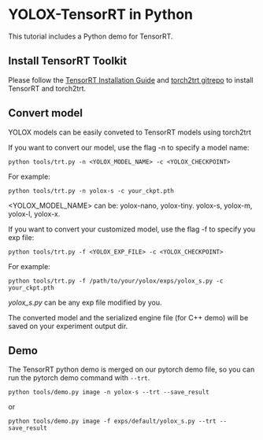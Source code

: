 # YOLOX-TensorRT in Python

This tutorial includes a Python demo for TensorRT.

## Install TensorRT Toolkit

Please follow the [TensorRT Installation Guide](https://docs.nvidia.com/deeplearning/tensorrt/install-guide/index.html) and [torch2trt gitrepo](https://github.com/NVIDIA-AI-IOT/torch2trt) to install TensorRT and torch2trt.

## Convert model

YOLOX models can be easily conveted to TensorRT models using torch2trt

   If you want to convert our model, use the flag -n to specify a model name:
   ```shell
   python tools/trt.py -n <YOLOX_MODEL_NAME> -c <YOLOX_CHECKPOINT>
   ```
   For example:
   ```shell
   python tools/trt.py -n yolox-s -c your_ckpt.pth
   ```
   <YOLOX_MODEL_NAME> can be: yolox-nano, yolox-tiny. yolox-s, yolox-m, yolox-l, yolox-x.

   If you want to convert your customized model, use the flag -f to specify you exp file:
   ```shell
   python tools/trt.py -f <YOLOX_EXP_FILE> -c <YOLOX_CHECKPOINT>
   ```
   For example:
   ```shell
   python tools/trt.py -f /path/to/your/yolox/exps/yolox_s.py -c your_ckpt.pth
   ```
   *yolox_s.py* can be any exp file modified by you.

The converted model and the serialized engine file (for C++ demo) will be saved on your experiment output dir.

## Demo

The TensorRT python demo is merged on our pytorch demo file, so you can run the pytorch demo command with ```--trt```.

```shell
python tools/demo.py image -n yolox-s --trt --save_result
```
or
```shell
python tools/demo.py image -f exps/default/yolox_s.py --trt --save_result
```
